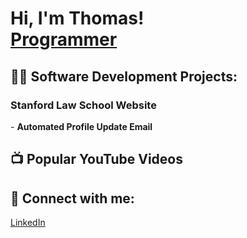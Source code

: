 <h1>Hi, I'm Thomas! <br/><a href="https://github.com/tphamer8">Programmer</a>

<h2>👨‍💻 Software Development Projects:</h2>

<h3>Stanford Law School Website</h3>
- <b>Automated Profile Update Email</b>


<h2>📺 Popular YouTube Videos</h2>

<h2> 🤳 Connect with me:</h2>
<a href="www.linkedin.com/in/tmpham888">LinkedIn</a>
<!--
**joshmadakor1/joshmadakor1** is a ✨ _special_ ✨ repository because its `README.md` (this file) appears on your GitHub profile.

Here are some ideas to get you started:

- 🔭 I’m currently working on ...
- 🌱 I’m currently learning ...
- 👯 I’m looking to collaborate on ...
- 🤔 I’m looking for help with ...
- 💬 Ask me about ...
- 📫 How to reach me: ...
- 😄 Pronouns: ...
- ⚡ Fun fact: ...
-->
